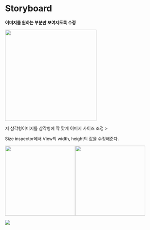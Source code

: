 # Storyboard

**이미지를 원하는 부분만 보여지도록 수정**

<img width="300" src="https://user-images.githubusercontent.com/31604976/67666230-b8b4e780-f9ae-11e9-8981-2c818be79e28.png">

저 삼각형이미지를 삼각형에 딱 맞게 이미지 사이즈 조정 >

Size inspector에서 View의 width, height의 값을 수정해준다.

<img width=230 src="https://user-images.githubusercontent.com/31604976/67666417-16e1ca80-f9af-11e9-90a4-94cfe96ce901.png"><img width=230 src="https://user-images.githubusercontent.com/31604976/67666498-41cc1e80-f9af-11e9-889d-97ecfb8c0d5d.png">

<img src="https://user-images.githubusercontent.com/31604976/67666615-835cc980-f9af-11e9-988a-c7d2f855598b.png">